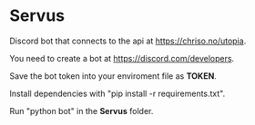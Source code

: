 # Servus
Discord bot that connects to the api at https://chriso.no/utopia.

You need to create a bot at https://discord.com/developers.

Save the bot token into your enviroment file as **TOKEN**.

Install dependencies with "pip install -r requirements.txt".

Run "python bot" in the **Servus** folder.
